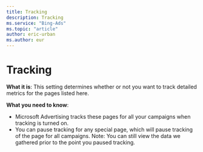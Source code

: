 ```yaml
---
title: Tracking
description: Tracking
ms.service: "Bing-Ads"
ms.topic: "article"
author: eric-urban
ms.author: eur
---
```


# Tracking

**What it is**: This setting determines whether or not you want to track detailed metrics for the pages listed here.

**What you need to know**:
- Microsoft Advertising tracks these pages for all your campaigns when tracking is turned on.
- You can pause tracking for any special page, which will pause tracking of the page for all campaigns. Note: You can still view the data we gathered prior to the point you paused tracking.


